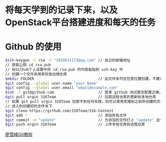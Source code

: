 # 将每天学到的记录下来，以及OpenStack平台搭建进度和每天的任务

# Github 的使用

```bash
$ssh-keygen -t rsa -C "1028831173@qq.com" // 自己的邮箱地址
// 获取公钥 id_rsa.pub
// 在Github个人设置中将 id_rsa.pub 的内容粘贴到 ssh-key 中
// 创建一个文件夹用来存放远端仓库
$mkdir FOLDER                             // 此文件夹可在任意位置创建，不建议放在 C 盘
$git config --global user.name "your Name"
$git config --global user.email "email@example.com"
$ssh -T git@github.com                    // 登录 github 测试是否配置正确，正确的提示 successful
$git pull orgin 316Team                   // 拉取远程仓库的更新到本地仓库
// 如果 git pull orgin 316Team 拉取不到任何东西，则可以使用克隆到之前所创建的文件夹下
// 进入到创建好的文件夹下
$git clone https://github.com/316Team/316-Contest
$git add *                                // 添加所有文件
$git commit -m "update"                   // 为添加的文件打上 "update" 这个标签
$git push orgin 316Team                   // 上传本地仓库到远程仓库
```

[廖雪峰Git教程](http://www.liaoxuefeng.com/wiki/0013739516305929606dd18361248578c67b8067c8c017b000)
